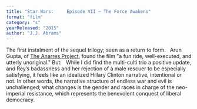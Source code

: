 ```yaml
---
title: "Star Wars:     Episode VII – The Force Awakens"
format: "film"
category: "s"
yearReleased: "2015"
author: "J.J. Abrams"
---
```

The first instalment of the sequel trilogy; seen as a  return to form.
 
Arun Gupta, of <a href="http://www.anarresproject.org/endless-war-and-neoliberal-resistance-impressions-on-the-force-awakens/"> The Anarres Project</a>, found the film "a fun ride, well-executed, and utterly  unoriginal." But:
 
While I did find the multi-culti trio a positive update,  and Rey’s badassness and her rejection of a male rescuer to be especially  satisfying, it feels like an idealized Hillary Clinton narrative, intentional or  not. In other words, the narrative structure of endless war and evil is  unchallenged; what changes is the gender and races in charge of the neo-imperial  resistance, which represents the benevolent conquest of liberal democracy.
